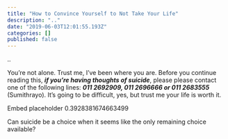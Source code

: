 ```yaml
---
title: "How to Convince Yourself to Not Take Your Life"
description: ".."
date: "2019-06-03T12:01:55.193Z"
categories: []
published: false
---
```


..

You’re not alone. Trust me, I’ve been where you are. Before you continue reading this, **_if you’re having thoughts of suicide_**, please please contact one of the following lines: **_011 2692909, 011 2696666 or 011 2683555_** (Sumithrayo). It’s going to be difficult, yes, but trust me your life is worth it.

Embed placeholder 0.3928381674663499

  

Can suicide be a choice when it seems like the only remaining choice available?
